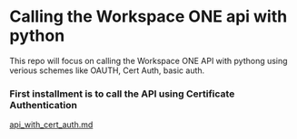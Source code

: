 # Calling the Workspace ONE api with python

This repo will focus on calling the Workspace ONE API with pythong using verious schemes like OAUTH, Cert Auth, basic auth.

### First installment is to call the API using Certificate Authentication

[api_with_cert_auth.md](api_with_cert_auth.md)